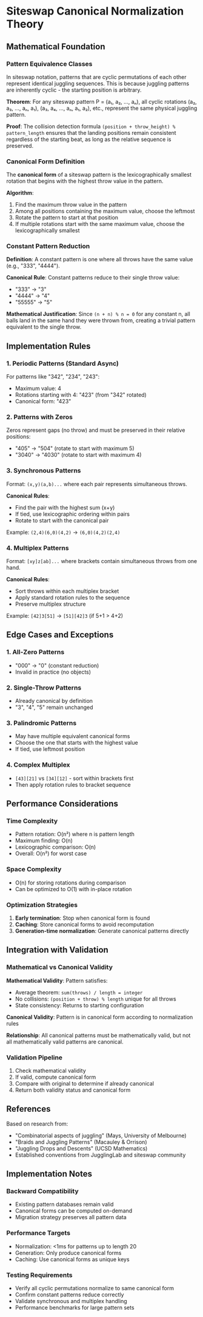 # Siteswap Canonical Normalization Theory

## Mathematical Foundation

### Pattern Equivalence Classes

In siteswap notation, patterns that are cyclic permutations of each other represent identical juggling sequences. This is because juggling patterns are inherently cyclic - the starting position is arbitrary.

**Theorem**: For any siteswap pattern P = (a₁, a₂, ..., aₙ), all cyclic rotations (a₂, a₃, ..., aₙ, a₁), (a₃, a₄, ..., aₙ, a₁, a₂), etc., represent the same physical juggling pattern.

**Proof**: The collision detection formula `(position + throw_height) % pattern_length` ensures that the landing positions remain consistent regardless of the starting beat, as long as the relative sequence is preserved.

### Canonical Form Definition

The **canonical form** of a siteswap pattern is the lexicographically smallest rotation that begins with the highest throw value in the pattern.

**Algorithm**:
1. Find the maximum throw value in the pattern
2. Among all positions containing the maximum value, choose the leftmost
3. Rotate the pattern to start at that position
4. If multiple rotations start with the same maximum value, choose the lexicographically smallest

### Constant Pattern Reduction

**Definition**: A constant pattern is one where all throws have the same value (e.g., "333", "4444").

**Canonical Rule**: Constant patterns reduce to their single throw value:
- "333" → "3"
- "4444" → "4" 
- "55555" → "5"

**Mathematical Justification**: Since `(n + n) % n = 0` for any constant n, all balls land in the same hand they were thrown from, creating a trivial pattern equivalent to the single throw.

## Implementation Rules

### 1. Periodic Patterns (Standard Async)

For patterns like "342", "234", "243":
- Maximum value: 4
- Rotations starting with 4: "423" (from "342" rotated)
- Canonical form: "423"

### 2. Patterns with Zeros

Zeros represent gaps (no throw) and must be preserved in their relative positions:
- "405" → "504" (rotate to start with maximum 5)
- "3040" → "4030" (rotate to start with maximum 4)

### 3. Synchronous Patterns

Format: `(x,y)(a,b)...` where each pair represents simultaneous throws.

**Canonical Rules**:
- Find the pair with the highest sum (x+y)
- If tied, use lexicographic ordering within pairs
- Rotate to start with the canonical pair

Example: `(2,4)(6,0)(4,2)` → `(6,0)(4,2)(2,4)`

### 4. Multiplex Patterns

Format: `[xy]z[ab]...` where brackets contain simultaneous throws from one hand.

**Canonical Rules**:
- Sort throws within each multiplex bracket
- Apply standard rotation rules to the sequence
- Preserve multiplex structure

Example: `[42]3[51]` → `[51][42]3` (if 5+1 > 4+2)

## Edge Cases and Exceptions

### 1. All-Zero Patterns
- "000" → "0" (constant reduction)
- Invalid in practice (no objects)

### 2. Single-Throw Patterns
- Already canonical by definition
- "3", "4", "5" remain unchanged

### 3. Palindromic Patterns
- May have multiple equivalent canonical forms
- Choose the one that starts with the highest value
- If tied, use leftmost position

### 4. Complex Multiplex
- `[43][21]` vs `[34][12]` - sort within brackets first
- Then apply rotation rules to bracket sequence

## Performance Considerations

### Time Complexity
- Pattern rotation: O(n²) where n is pattern length
- Maximum finding: O(n)
- Lexicographic comparison: O(n)
- Overall: O(n²) for worst case

### Space Complexity
- O(n) for storing rotations during comparison
- Can be optimized to O(1) with in-place rotation

### Optimization Strategies
1. **Early termination**: Stop when canonical form is found
2. **Caching**: Store canonical forms to avoid recomputation
3. **Generation-time normalization**: Generate canonical patterns directly

## Integration with Validation

### Mathematical vs Canonical Validity

**Mathematical Validity**: Pattern satisfies:
- Average theorem: `sum(throws) / length = integer`
- No collisions: `(position + throw) % length` unique for all throws
- State consistency: Returns to starting configuration

**Canonical Validity**: Pattern is in canonical form according to normalization rules

**Relationship**: All canonical patterns must be mathematically valid, but not all mathematically valid patterns are canonical.

### Validation Pipeline
1. Check mathematical validity
2. If valid, compute canonical form
3. Compare with original to determine if already canonical
4. Return both validity status and canonical form

## References

Based on research from:
- "Combinatorial aspects of juggling" (Mays, University of Melbourne)
- "Braids and Juggling Patterns" (Macauley & Orrison)
- "Juggling Drops and Descents" (UCSD Mathematics)
- Established conventions from JugglingLab and siteswap community

## Implementation Notes

### Backward Compatibility
- Existing pattern databases remain valid
- Canonical forms can be computed on-demand
- Migration strategy preserves all pattern data

### Performance Targets
- Normalization: <1ms for patterns up to length 20
- Generation: Only produce canonical forms
- Caching: Use canonical forms as unique keys

### Testing Requirements
- Verify all cyclic permutations normalize to same canonical form
- Confirm constant patterns reduce correctly
- Validate synchronous and multiplex handling
- Performance benchmarks for large pattern sets
